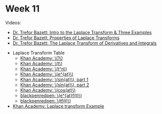 # Week 11

Videos:
- [Dr. Trefor Bazett: Intro to the Laplace Transform & Three Examples](https://www.youtube.com/watch?v=KqokoYr_h1A)
- [Dr. Trefor Bazett: Properties of Laplace Transforms](https://www.youtube.com/watch?v=zModDQ-ST30)
- [Dr. Trefor Bazett: The Laplace Transform of Derivatives and Integrals](https://www.youtube.com/watch?v=zfhyeXbb0d4)
<!---->
- Laplace Transform Table
    - [Khan Academy: \\(1\\)](https://www.youtube.com/watch?v=OiNh2DswFt4)
    - [Khan Academy: \\(t\\)](https://www.youtube.com/watch?v=qhKJ1DG9kYY)
    - [Khan Academy: \\(t^n\\)](https://www.youtube.com/watch?v=pZIaUx3UQoA)
    - [Khan Academy: \\(e^{at}\\)](https://www.youtube.com/watch?v=33TYoybjqPg)
    - [Khan Academy: \\(sin(at)\\), part 1](https://www.youtube.com/watch?v=gMcs6RF_LrQ)
    - [Khan Academy: \\(sin(at)\\), part 2](https://www.youtube.com/watch?v=-cApVwKR1Ps)
    - [Khan Academy: \\(cos(at)\\)](https://www.youtube.com/watch?v=fyJkXBvcA2Q)
    - [blackpenredpen: \\(e^{at}f(t)\\)](https://www.youtube.com/watch?v=shVLuccijfU)
    - [blackpenredpen: \\(tf(t)\\)](https://www.youtube.com/watch?v=OHYfHM_PVDg)
- [Khan Academy: Laplace transform Example](https://www.youtube.com/watch?v=3uYb-RhM7lU)